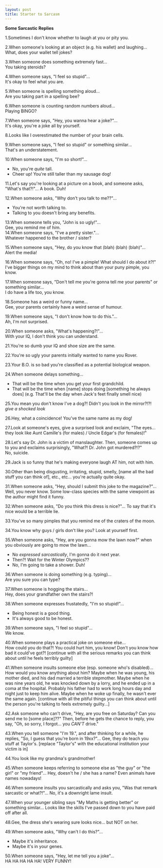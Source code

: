 ```yaml
---
layout: post
title: Starter to Sarcasm
---
```


<strong>Some Sarcastic Replies </strong><br>


1.Sometimes I don't know whether to laugh at you or pity you.<br>

2.When someone's looking at an object (e.g. his wallet) and laughing...<br>
What, does your wallet tell jokes?<br>

3.When someone does something extremely fast...<br>
You taking steroids?<br>

4.When someone says, "I feel so stupid"...<br>
It's okay to feel what you are.<br>

5.When someone is spelling something aloud...<br>
Are you taking part in a spelling bee? <br>

6.When someone is counting random numbers aloud...<br>
Playing BINGO?<br>

7.When someone says, "Hey, you wanna hear a joke?"...<br>
It's okay, you're a joke all by yourself.<br>

8.Looks like I overestimated the number of your brain cells.<br>

9.When someone says, "I feel so stupid" or something similar...<br>
That's an understatement.<br>

10.When someone says, "I'm so short!"...<br>
* No, you're *quite* tall.<br>
* Cheer up! You're still taller than my sausage dog!<br>

11.Let's say you're looking at a picture on a book, and someone asks, <br>"What's that?!"...
A book. Duh!<br>

12.When someone asks, "Why don't you talk to me??"...<br>
* You're not worth talking to.<br>
* Talking to you doesn't bring any benefits.<br>

13.When someone tells you, "John is so ugly!"...<br>
Gee, you remind me of him.<br>
14.When someone says, "I've a pretty sister."...<br>
Whatever happened to the brother / sister?<br>

15.When someone says, "Hey, do you know that (blah) (blah) (blah)"...<br>
Alert the media!<br>

16.When someone says, "Oh, no! I've a pimple! What should I do about it?!"<br>
I've bigger things on my mind to think about than your puny pimple, you know.<br>

17.When someone says, "Don't tell me you're gonna tell me your parents" or something similar...<br>
I do have a life too, you know.<br>

18.Someone has a weird or funny name...<br>
Gee, your parents certainly have a weird sense of humour.<br>

19.When someone says, "I don't know how to do this."...<br>
Ah, I'm not surprised.<br>

20.When someone asks, "What's happening?!"...<br>
With your IQ, I don't think you can understand.<br>

21.You're so dumb your IQ and shoe size are the same.<br>

22.You're so ugly your parents initially wanted to name you Rover.<br>

23.Your B.O. is so bad you're classified as a potential biological weapon.<br>

24.When someone delays something...<br>
* That will be the time when you get your first grandchild.<br>
* That will be the time when [name] stops doing [something he always does] (e.g. That'll be the day when Jack's feet finally smell nice)<br>

25.You mean you don't know I've a dog?! Didn't you look in the mirror?!?! *give a shocked look*<br>

26.Hey, what a coincidence! You've the same name as my dog!<br>

27.Look at someone's eyes, give a surprised look and exclaim, "The eyes... they look like Aunt Camille's (for males) / Uncle Edgar's (for females)!"<br>

28.Let's say Dr. John is a victim of manslaughter. Then, someone comes up to you and exclaims surprisingly, "What?! Dr. John got murdered?!?"<br>
No, suicide.<br>

29.Jack is so funny that he's making everyone laugh AT him, not with him.<br>

30.Other than being disgusting, irritating, stupid, smelly, [name all the bad stuff you can think of], etc., etc... you're actually quite okay.<br>

31.When someone asks, "Hey, should I submit this joke to the magazine?"...
Well, you never know. Some low-class species with the same viewpoint as the author might find it funny.<br>

32.When someone asks, "Do you think this dress is nice?"...
To say that it's nice would be a terrible lie.<br>

33.You've so many pimples that you remind me of the craters of the moon.<br>

34.You know why guys / girls don't like you? Look at yourself first.<br>

35.When someone asks, "Hey, are you gonna mow the lawn now?" when you obviously are going to mow the lawn...<br>
* No *expressed sarcastically*, I'm gonna do it next year.<br>
* Then?! Wait for the Winter Olympics??<br>
* No, I'm going to take a shower. Duh!<br>

36.When someone is doing something (e.g. typing)...<br>
Are you sure you can type?<br>

37.When someone is hogging the stairs...<br>
Hey, does your grandfather own the stairs?!<br>

38.When someone expresses frustatedly, "I'm so stupid!"...<br>
* Being honest is a good thing.<br>
* It's always good to be honest.<br>

39.When someone says, "I feel so stupid"...<br>
We know.<br>

40.When someone plays a practical joke on someone else...<br>
How could you do that?! You could hurt him, you know! Don't you know how bad it could've got?! [continue with all the serious remarks you can think about until he feels terribly guilty]<br>

41.When someone insults someone else (esp. someone who's disabled)...<br>
How would you know anything about him? Maybe when he was young, his mother died, and his dad married a terrible stepmother. Maybe when he was nine years old, he was knocked down by a lorry, and he ended up in a coma at the hospital. Probably his father had to work long hours day and night just to keep him alive. Maybe when he woke up finally, he wasn't ever the same again. [continue with all the pitiful things you can think about until the person you're talking to feels extremely guilty...]<br>

42.Ask someone who can't drive, "Hey, are you free on Saturday? Can you send me to [some place]??" Then, before he gets the chance to reply, you say, "Oh, so sorry, I forgot... you *CAN'T* drive."<br>

43.When you tell someone "I'm 19.", and after thinking for a while, he replies, "So, I guess that you're born in 19xx?"... Gee, they do teach you stuff at Taylor's. [replace "Taylor's" with the educational institution your victim is in]<br>

44.You look like my grandma's grandmother!<br>

45.When someone keeps referring to someone else as "the guy" or "the girl" or "my friend"...
Hey, doesn't he / she has a name? Even animals have names nowadays!<br>

46.When someone insults you sarcastically and asks you, "Was that remark sarcastic or what?!"...
No, it's a downright lame insult.<br>

47.When your younger sibling says "My Maths is getting better" or something similar...
Looks like the skills I've passed down to you have paid off after all.<br>

48.Gee, the dress she's wearing sure looks nice... but NOT on her.<br>

49.When someone asks, "Why can't I do this?"...<br>
* Maybe it's inheritance.<br>
* Maybe it's in your genes.<br>

50.When someone says, "Hey, let me tell you a joke"...<br>
HA HA HA HA HA! VERY FUNNY!<br>